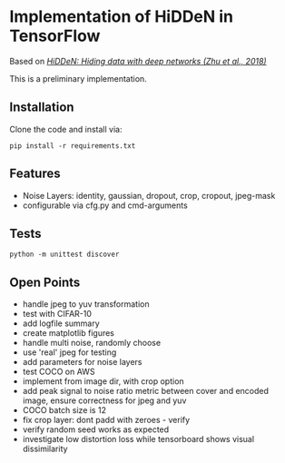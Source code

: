 # Implementation of HiDDeN in TensorFlow

Based on [_HiDDeN: Hiding data with deep networks (Zhu et al., 2018)_](https://arxiv.org/pdf/1807.09937)

This is a preliminary implementation.

## Installation

Clone the code and install via:

```
pip install -r requirements.txt
```

## Features

- Noise Layers: identity, gaussian, dropout, crop, cropout, jpeg-mask
- configurable via cfg.py and cmd-arguments


## Tests

```
python -m unittest discover
```

## Open Points

- handle jpeg to yuv transformation
- test with CIFAR-10
- add logfile summary
- create matplotlib figures
- handle multi noise, randomly choose
- use 'real' jpeg for testing
- add parameters for noise layers
- test COCO on AWS
- implement from image dir, with crop option
- add peak signal to noise ratio metric between cover and encoded image, ensure correctness for jpeg and yuv
- COCO batch size is 12
- fix crop layer: dont padd with zeroes - verify 
- verify random seed works as expected
- investigate low distortion loss while tensorboard shows visual dissimilarity
